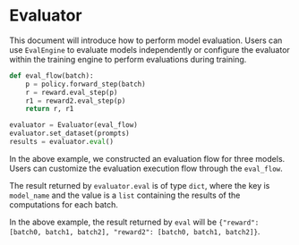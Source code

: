 # Evaluator

This document will introduce how to perform model evaluation. Users can use `EvalEngine` to evaluate models independently or configure the evaluator within the training engine to perform evaluations during training.

```python
def eval_flow(batch):
    p = policy.forward_step(batch)
    r = reward.eval_step(p)
    r1 = reward2.eval_step(p)
    return r, r1

evaluator = Evaluator(eval_flow)
evaluator.set_dataset(prompts)
results = evaluator.eval()
```

In the above example, we constructed an evaluation flow for three models. Users can customize the evaluation execution flow through the `eval_flow`.

The result returned by `evaluator.eval` is of type `dict`, where the key is `model_name` and the value is a `list` containing the results of the computations for each batch.

In the above example, the result returned by `eval` will be `{"reward": [batch0, batch1, batch2], "reward2": [batch0, batch1, batch2]}`.
